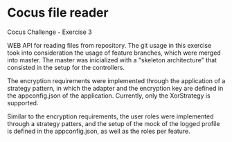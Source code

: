 # Cocus file reader
Cocus Challenge - Exercise 3

WEB API for reading files from repository.
The git usage in this exercise took into consideration the usage of feature branches, which were merged into master. The master was inicialized with a "skeleton architecture" that consisted in the setup for the controllers.

The encryption requirements were implemented through the application of a strategy pattern, in which the adapter and the encryption key are defined in the appconfig.json of the application. Currently, only the XorStrategy is supported.

Similar to the encryption requirements, the user roles were implemented through a strategy patters, and the setup of the mock of the logged profile is defined in the appconfig.json, as well as the roles per feature.
